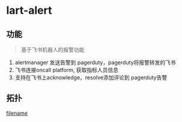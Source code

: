 # lart-alert

## 功能
> 基于飞书机器人的报警功能

1. alertmanager 发送告警到 pagerduty，pagerduty将报警转发的飞书
2. 飞书连接oncall platform, 获取指标人员信息
3. 支持在飞书上acknowledge，resolve添加评论到 pagerduty告警

## 拓扑

[filename](_image/lark-alert.drawio ':include :type=code')